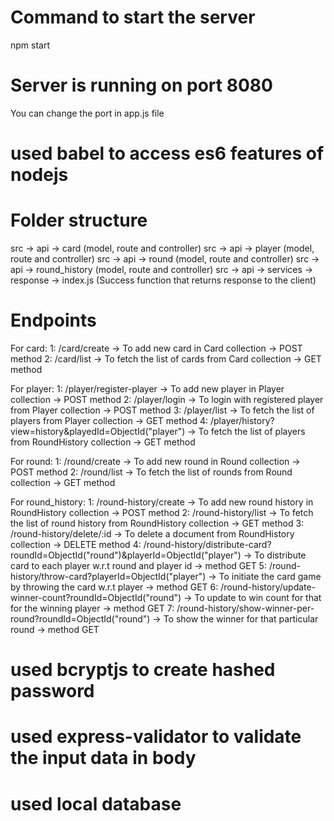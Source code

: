 # Command to start the server
npm start

# Server is running on port 8080
You can change the port in app.js file

# used babel to access es6 features of nodejs

# Folder structure
src -> api -> card (model, route and controller)
src -> api -> player (model, route and controller)
src -> api -> round (model, route and controller)
src -> api -> round_history (model, route and controller)
src -> api -> services -> response -> index.js (Success function that returns response to the client)

# Endpoints
For card: 
1: /card/create -> To add new card in Card collection -> POST method
2: /card/list -> To fetch the list of cards from Card collection -> GET method

For player:
1: /player/register-player -> To add new player in Player collection -> POST method
2: /player/login -> To login with registered player from Player collection  -> POST method
3: /player/list -> To fetch the list of players from Player collection -> GET method
4: /player/history?view=history&playedId=ObjectId("player") -> To fetch the list of players from RoundHistory collection -> GET method

For round:
1: /round/create -> To add new round in Round collection -> POST method
2: /round/list -> To fetch the list of rounds from Round collection -> GET method

For round_history:
1: /round-history/create -> To add new round history in RoundHistory collection -> POST method
2: /round-history/list -> To fetch the list of round history from RoundHistory collection -> GET method
3: /round-history/delete/:id -> To delete a document from RoundHistory collection -> DELETE method
4: /round-history/distribute-card?roundId=ObjectId("round")&playerId=ObjectId("player") -> To distribute card to each player w.r.t round and player id -> method GET
5: /round-history/throw-card?playerId=ObjectId("player") -> To initiate the card game by throwing the card w.r.t player -> method GET
6: /round-history/update-winner-count?roundId=ObjectId("round") -> To update to win count for that for the winning player -> method GET
7: /round-history/show-winner-per-round?roundId=ObjectId("round") -> To show the winner for that particular round -> method GET

# used bcryptjs to create hashed password

# used express-validator to validate the input data in body

# used local database
